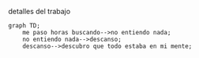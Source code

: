 ﻿detalles del trabajo
```mermaid
graph TD;
    me paso horas buscando-->no entiendo nada;
    no entiendo nada-->descanso;
    descanso-->descubro que todo estaba en mi mente;
```
